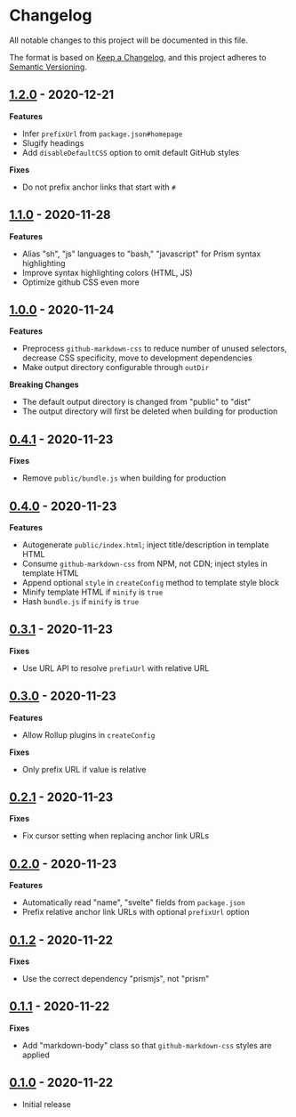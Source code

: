 # Changelog

All notable changes to this project will be documented in this file.

The format is based on [Keep a Changelog](https://keepachangelog.com/en/1.0.0/),
and this project adheres to [Semantic Versioning](https://semver.org/spec/v2.0.0.html).

## [1.2.0](https://github.com/metonym/svelte-readme/releases/tag/v1.2.0) - 2020-12-21

**Features**

- Infer `prefixUrl` from `package.json#homepage`
- Slugify headings
- Add `disableDefaultCSS` option to omit default GitHub styles

**Fixes**

- Do not prefix anchor links that start with `#`

## [1.1.0](https://github.com/metonym/svelte-readme/releases/tag/v1.1.0) - 2020-11-28

**Features**

- Alias "sh", "js" languages to "bash," "javascript" for Prism syntax highlighting
- Improve syntax highlighting colors (HTML, JS)
- Optimize github CSS even more

## [1.0.0](https://github.com/metonym/svelte-readme/releases/tag/v1.0.0) - 2020-11-24

**Features**

- Preprocess `github-markdown-css` to reduce number of unused selectors, decrease CSS specificity, move to development dependencies
- Make output directory configurable through `outDir`

**Breaking Changes**

- The default output directory is changed from "public" to "dist"
- The output directory will first be deleted when building for production

## [0.4.1](https://github.com/metonym/svelte-readme/releases/tag/v0.4.1) - 2020-11-23

**Fixes**

- Remove `public/bundle.js` when building for production

## [0.4.0](https://github.com/metonym/svelte-readme/releases/tag/v0.4.0) - 2020-11-23

**Features**

- Autogenerate `public/index.html`; inject title/description in template HTML
- Consume `github-markdown-css` from NPM, not CDN; inject styles in template HTML
- Append optional `style` in `createConfig` method to template style block
- Minify template HTML if `minify` is `true`
- Hash `bundle.js` if `minify` is `true`

## [0.3.1](https://github.com/metonym/svelte-readme/releases/tag/v0.3.1) - 2020-11-23

**Fixes**

- Use URL API to resolve `prefixUrl` with relative URL

## [0.3.0](https://github.com/metonym/svelte-readme/releases/tag/v0.3.0) - 2020-11-23

**Features**

- Allow Rollup plugins in `createConfig`

**Fixes**

- Only prefix URL if value is relative

## [0.2.1](https://github.com/metonym/svelte-readme/releases/tag/v0.2.1) - 2020-11-23

**Fixes**

- Fix cursor setting when replacing anchor link URLs

## [0.2.0](https://github.com/metonym/svelte-readme/releases/tag/v0.2.0) - 2020-11-23

**Features**

- Automatically read "name", "svelte" fields from `package.json`
- Prefix relative anchor link URLs with optional `prefixUrl` option

## [0.1.2](https://github.com/metonym/svelte-readme/releases/tag/v0.1.2) - 2020-11-22

**Fixes**

- Use the correct dependency "prismjs", not "prism"

## [0.1.1](https://github.com/metonym/svelte-readme/releases/tag/v0.1.1) - 2020-11-22

**Fixes**

- Add "markdown-body" class so that `github-markdown-css` styles are applied

## [0.1.0](https://github.com/metonym/svelte-readme/releases/tag/v0.1.0) - 2020-11-22

- Initial release
